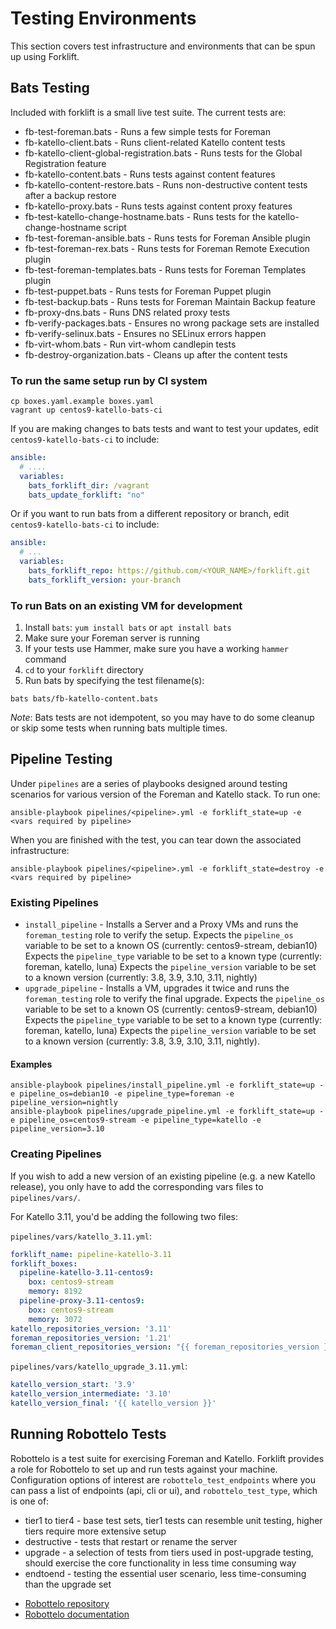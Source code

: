 # Testing Environments

This section covers test infrastructure and environments that can be spun up using Forklift.

## Bats Testing

Included with forklift is a small live test suite.  The current tests are:

  * fb-test-foreman.bats - Runs a few simple tests for Foreman
  * fb-katello-client.bats - Runs client-related Katello content tests
  * fb-katello-client-global-registration.bats - Runs tests for the Global Registration feature
  * fb-katello-content.bats  - Runs tests against content features
  * fb-katello-content-restore.bats - Runs non-destructive content tests after a backup restore
  * fb-katello-proxy.bats - Runs tests against content proxy features
  * fb-test-katello-change-hostname.bats - Runs tests for the katello-change-hostname script
  * fb-test-foreman-ansible.bats - Runs tests for Foreman Ansible plugin
  * fb-test-foreman-rex.bats - Runs tests for Foreman Remote Execution plugin
  * fb-test-foreman-templates.bats - Runs tests for Foreman Templates plugin
  * fb-test-puppet.bats - Runs tests for Foreman Puppet plugin
  * fb-test-backup.bats - Runs tests for Foreman Maintain Backup feature
  * fb-proxy-dns.bats - Runs DNS related proxy tests
  * fb-verify-packages.bats - Ensures no wrong package sets are installed
  * fb-verify-selinux.bats - Ensures no SELinux errors happen
  * fb-virt-whom.bats - Run virt-whom candlepin tests
  * fb-destroy-organization.bats - Cleans up after the content tests

### To run the same setup run by CI system

```
cp boxes.yaml.example boxes.yaml
vagrant up centos9-katello-bats-ci
```

If you are making changes to bats tests and want to test your updates, edit `centos9-katello-bats-ci` to include:

```yaml
ansible:
  # ....
  variables:
    bats_forklift_dir: /vagrant
    bats_update_forklift: "no"
```

Or if you want to run bats from a different repository or branch, edit `centos9-katello-bats-ci` to include:

```yaml
ansible:
  # ...
  variables:
    bats_forklift_repo: https://github.com/<YOUR_NAME>/forklift.git
    bats_forklift_version: your-branch
```

### To run Bats on an existing VM for development

1. Install `bats`: `yum install bats` or `apt install bats`
2. Make sure your Foreman server is running
3. If your tests use Hammer, make sure you have a working `hammer` command
4. `cd` to your `forklift` directory
5. Run bats by specifying the test filename(s):

```
bats bats/fb-katello-content.bats
```

_Note_: Bats tests are not idempotent, so you may have to do some cleanup or skip some tests when running bats multiple times.


## Pipeline Testing

Under `pipelines` are a series of playbooks designed around testing scenarios for various version of the Foreman and Katello stack. To run one:

    ansible-playbook pipelines/<pipeline>.yml -e forklift_state=up -e <vars required by pipeline>

When you are finished with the test, you can tear down the associated infrastructure:

    ansible-playbook pipelines/<pipeline>.yml -e forklift_state=destroy -e <vars required by pipeline>

### Existing Pipelines

* `install_pipeline` - Installs a Server and a Proxy VMs and runs the `foreman_testing` role to verify the setup.
  Expects the `pipeline_os` variable to be set to a known OS (currently: centos9-stream, debian10)
  Expects the `pipeline_type` variable to be set to a known type (currently: foreman, katello, luna)
  Expects the `pipeline_version` variable to be set to a known version (currently: 3.8, 3.9, 3.10, 3.11, nightly)
* `upgrade_pipeline` - Installs a VM, upgrades it twice and runs the `foreman_testing` role to verify the final upgrade.
  Expects the `pipeline_os` variable to be set to a known OS (currently: centos9-stream, debian10)
  Expects the `pipeline_type` variable to be set to a known type (currently: foreman, katello, luna)
  Expects the `pipeline_version` variable to be set to a known version (currently: 3.8, 3.9, 3.10, 3.11, nightly).

#### Examples

    ansible-playbook pipelines/install_pipeline.yml -e forklift_state=up -e pipeline_os=debian10 -e pipeline_type=foreman -e pipeline_version=nightly
    ansible-playbook pipelines/upgrade_pipeline.yml -e forklift_state=up -e pipeline_os=centos9-stream -e pipeline_type=katello -e pipeline_version=3.10

### Creating Pipelines

If you wish to add a new version of an existing pipeline (e.g. a new Katello release), you only have to add the corresponding vars files to `pipelines/vars/`.

For Katello 3.11, you'd be adding the following two files:

`pipelines/vars/katello_3.11.yml`:
```yaml
forklift_name: pipeline-katello-3.11
forklift_boxes:
  pipeline-katello-3.11-centos9:
    box: centos9-stream
    memory: 8192
  pipeline-proxy-3.11-centos9:
    box: centos9-stream
    memory: 3072
katello_repositories_version: '3.11'
foreman_repositories_version: '1.21'
foreman_client_repositories_version: "{{ foreman_repositories_version }}"
```

`pipelines/vars/katello_upgrade_3.11.yml`:
```yaml
katello_version_start: '3.9'
katello_version_intermediate: '3.10'
katello_version_final: '{{ katello_version }}'
```

## Running Robottelo Tests

Robottelo is a test suite for exercising Foreman and Katello. Forklift provides a role for Robottelo to set up and run tests against your machine. Configuration options of interest are `robottelo_test_endpoints` where you can pass a list of endpoints (api, cli or ui), and `robottelo_test_type`, which is one of:

- tier1 to tier4 - base test sets, tier1 tests can resemble unit testing, higher tiers require more extensive setup
- destructive - tests that restart or rename the server
- upgrade - a selection of tests from tiers used in post-upgrade testing, should exercise the core functionality in less time consuming way
- endtoend - testing the essential user scenario, less time-consuming than the upgrade set

 * [Robottelo repository](https://github.com/SatelliteQE/robottelo)
 * [Robottelo documentation](https://robottelo.readthedocs.io/en/latest/)
